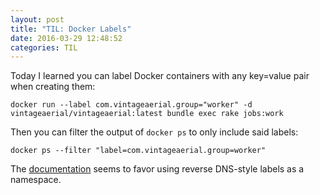 ```yaml
---
layout: post
title: "TIL: Docker Labels"
date: 2016-03-29 12:48:52
categories: TIL
---
```


Today I learned you can label Docker containers with any key=value pair when creating them:

    docker run --label com.vintageaerial.group="worker" -d vintageaerial/vintageaerial:latest bundle exec rake jobs:work

Then you can filter the output of `docker ps` to only include said labels:

    docker ps --filter "label=com.vintageaerial.group=worker"

The [documentation](https://docs.docker.com/engine/userguide/labels-custom-metadata/) seems to favor using reverse DNS-style labels as a namespace.
